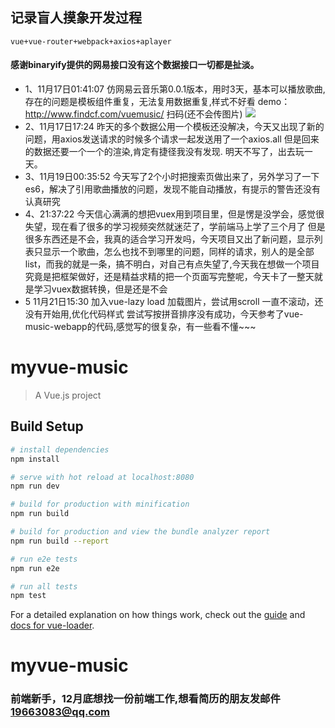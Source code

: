 ## 记录盲人摸象开发过程
    vue+vue-router+webpack+axios+aplayer
#### 感谢binaryify提供的网易接口没有这个数据接口一切都是扯淡。
- 1、11月17日01:41:07
仿网易云音乐第0.0.1版本，用时3天，基本可以播放歌曲,存在的问题是模板组件重复，无法复用数据重复,样式不好看
demo：http://www.findcf.com/vuemusic/ 扫码(还不会传图片)
![](http://www.yaozhuanqian.club/vuemusicscanqr.png)
- 2、11月17日17:24 昨天的多个数据公用一个模板还没解决，今天又出现了新的问题，用axios发送请求的时候多个请求一起发送用了一个axios.all 但是回来的数据还要一个一个的渲染,肯定有捷径我没有发现.
明天不写了，出去玩一天。
- 3、11月19日00:35:52 今天写了2个小时把搜索页做出来了，另外学习了一下es6，解决了引用歌曲播放的问题，发现不能自动播放，有提示的警告还没有认真研究
- 4、21:37:22 今天信心满满的想把vuex用到项目里，但是愣是没学会，感觉很失望，现在看了很多的学习视频突然就迷茫了，学前端马上学了三个月了
但是很多东西还是不会，我真的适合学习开发吗，今天项目又出了新问题，显示列表只显示一个歌曲，怎么也找不到哪里的问题，同样的请求，别人的是全部list，而我的就是一条，搞不明白，对自己有点失望了,今天我在想做一个项目究竟是把框架做好，还是精益求精的把一个页面写完整呢，今天卡了一整天就是学习vuex数据转换，但是还是不会
- 5 11月21日15:30 加入vue-lazy load 加载图片，尝试用scroll 一直不滚动，还没有开始用,优化代码样式
尝试写按拼音排序没有成功，今天参考了vue-music-webapp的代码,感觉写的很复杂，有一些看不懂~~~





# myvue-music

> A Vue.js project

## Build Setup

``` bash
# install dependencies
npm install

# serve with hot reload at localhost:8080
npm run dev

# build for production with minification
npm run build

# build for production and view the bundle analyzer report
npm run build --report

# run e2e tests
npm run e2e

# run all tests
npm test
```

For a detailed explanation on how things work, check out the [guide](http://vuejs-templates.github.io/webpack/) and [docs for vue-loader](http://vuejs.github.io/vue-loader).
# myvue-music


### 前端新手，12月底想找一份前端工作,想看简历的朋友发邮件 19663083@qq.com
